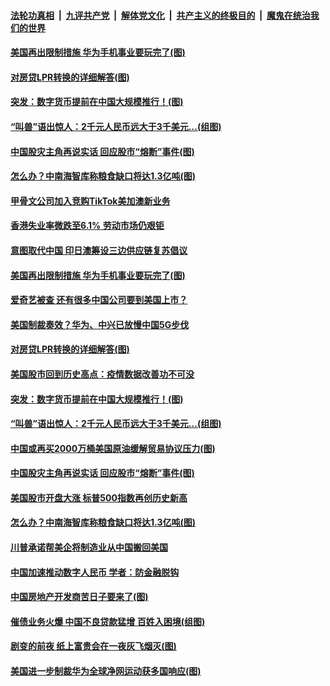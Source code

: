####  [法轮功真相](../../../../basic/blob/master/README.md?t=08200031) &nbsp;|&nbsp; [九评共产党](../../../../9ping.md/blob/master/README.md?t=08200031) &nbsp;|&nbsp; [解体党文化](../../../../jtdwh.md/blob/master/README.md?t=08200031)  &nbsp;|&nbsp; [共产主义的终极目的](../../../../gczydzjmd.md/blob/master/README.md?t=08200031) &nbsp;|&nbsp; [魔鬼在统治我们的世界](../../../../mgztzwmdsj.md/blob/master/README.md?t=08200031) 

#### [美国再出限制措施 华为手机事业要玩完了(图)](../pages/p5/943520.md?t=08200031) 

#### [对房贷LPR转换的详细解答(图)](../pages/p5/943456.md?t=08200031) 

#### [突发：数字货币提前在中国大规模推行！(图)](../pages/p5/943460.md?t=08200031) 

#### [“叫兽”语出惊人：2千元人民币远大于3千美元…(组图)](../pages/p5/943455.md?t=08200031) 

#### [中国股灾主角再说实话 回应股市“熔断”事件(图)](../pages/p5/943424.md?t=08200031) 

#### [怎么办？中南海智库称粮食缺口将达1.3亿吨(图)](../pages/p5/943408.md?t=08200031) 

#### [甲骨文公司加入竞购TikTok美加澳新业务](../pages/p5/943529.md?t=08200031) 

#### [香港失业率微跌至6.1% 劳动市场仍艰钜](../pages/p5/943522.md?t=08200031) 

#### [意图取代中国 印日澳筹设三边供应链复苏倡议](../pages/p5/943521.md?t=08200031) 

#### [美国再出限制措施 华为手机事业要玩完了(图)](../pages/p5/943520.md?t=08200031) 

#### [爱奇艺被查 还有很多中国公司要到美国上市？](../pages/p5/943513.md?t=08200031) 

#### [美国制裁奏效？华为、中兴已放慢中国5G步伐](../pages/p5/943511.md?t=08200031) 

#### [对房贷LPR转换的详细解答(图)](../pages/p5/943456.md?t=08200031) 

#### [美国股市回到历史高点：疫情数据改善功不可没](../pages/p5/943474.md?t=08200031) 

#### [突发：数字货币提前在中国大规模推行！(图)](../pages/p5/943460.md?t=08200031) 

#### [“叫兽”语出惊人：2千元人民币远大于3千美元…(组图)](../pages/p5/943455.md?t=08200031) 

#### [中国或再买2000万桶美国原油缓解贸易协议压力(图)](../pages/p5/943435.md?t=08200031) 

#### [中国股灾主角再说实话 回应股市“熔断”事件(图)](../pages/p5/943424.md?t=08200031) 

#### [美国股市开盘大涨 标普500指数再创历史新高](../pages/p5/943413.md?t=08200031) 

#### [怎么办？中南海智库称粮食缺口将达1.3亿吨(图)](../pages/p5/943408.md?t=08200031) 

#### [川普承诺帮美企将制造业从中国搬回美国](../pages/p5/943403.md?t=08200031) 

#### [中国加速推动数字人民币 学者：防金融脱钩](../pages/p5/943400.md?t=08200031) 

#### [中国房地产开发商苦日子要来了(图)](../pages/p5/943319.md?t=08200031) 

#### [催债业务火爆 中国不良贷款猛增 百姓入困境(组图)](../pages/p5/943308.md?t=08200031) 

#### [剧变的前夜 纸上富贵会在一夜灰飞烟灭(图)](../pages/p5/943314.md?t=08200031) 

#### [美国进一步制裁华为全球净网运动获多国响应(图)](../pages/p5/943333.md?t=08200031) 

